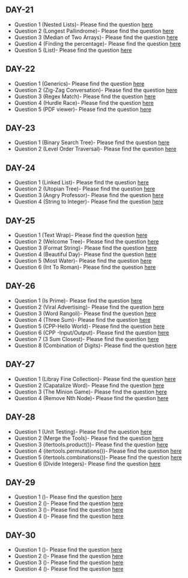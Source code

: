 ## DAY-21

* Question 1 (Nested Lists)- Please find the question [here](./Day-21/Question-1/question.pdf)
* Question 2 (Longest Pallindrome)- Please find the question [here](https://leetcode.com/problems/longest-palindromic-substring/)
* Question 3 (Median of Two Arrays)- Please find the question [here](https://leetcode.com/problems/median-of-two-sorted-arrays/)
* Question 4 (Finding the percentage)- Please find the question [here](./Day-21/Question-4/question.pdf)
* Question 5 (List)- Please find the question [here](./Day-21/Question-5/question.pdf)

## DAY-22

* Question 1 (Generics)- Please find the question [here](./Day-22/Question-1/question.pdf)
* Question 2 (Zig-Zag Conversation)- Please find the question [here](https://leetcode.com/problems/zigzag-conversion/)
* Question 3 (Regex Match)- Please find the question [here](https://leetcode.com/problems/regular-expression-matching/)
* Question 4 (Hurdle Race)- Please find the question [here](./Day-22/Question-4/question.pdf)
* Question 5 (PDF viewer)- Please find the question [here](./Day-22/Question-5/question.pdf)

## DAY-23

* Question 1 (Binary Search Tree)- Please find the question [here](./Day-23/Question-1/question.pdf)
* Question 2 (Level Order Traversal)- Please find the question [here](./Day-23/Question-2/question.pdf)

## DAY-24

* Question 1 (Linked List)- Please find the question [here](./Day-24/Question-1/question.pdf)
* Question 2 (Utopian Tree)- Please find the question [here](./Day-24/Question-2/question.pdf)
* Question 3 (Angry Professor)- Please find the question [here](./Day-24/Question-3/question.pdf)
* Question 4 (String to Integer)- Please find the question [here](https://leetcode.com/problems/string-to-integer-atoi/)

## DAY-25

* Question 1 (Text Wrap)- Please find the question [here](./Day-25/Question-1/question.pdf)
* Question 2 (Welcome Tree)- Please find the question [here](./Day-25/Question-2/question.pdf)
* Question 3 (Format String)- Please find the question [here](./Day-25/Question-3/question.pdf)
* Question 4 (Beautiful Day)- Please find the question [here](./Day-25/Question-4/question.pdf)
* Question 5 (Most Water)- Please find the question [here](https://leetcode.com/problems/container-with-most-water/)
* Question 6 (Int To Roman)- Please find the question [here](https://leetcode.com/problems/integer-to-roman/)

## DAY-26

* Question 1 (Is Prime)- Please find the question [here](./Day-26/Question-1/question.pdf)
* Question 2 (Viral Advertising)- Please find the question [here](./Day-26/Question-2/question.pdf)
* Question 3 (Word Rangoli)- Please find the question [here](./Day-26/Question-3/question.pdf)
* Question 4 (Three Sum)- Please find the question [here](https://leetcode.com/problems/3sum)
* Question 5 (CPP-Hello World)- Please find the question [here](./Day-26/Question-5/question.pdf)
* Question 6 (CPP -Input/Output)- Please find the question [here](./Day-26/Question-6/question.pdf)
* Question 7 (3 Sum Closest)- Please find the question [here](https://leetcode.com/problems/3sum-closest/)
* Question 8 (Combination of Digits)- Please find the question [here](https://leetcode.com/problems/letter-combinations-of-a-phone-number)

## DAY-27

* Question 1 (Libray Fine Collection)- Please find the question [here](https://www.hackerrank.com/challenges/30-nested-logic/problem)
* Question 2 (Capatalize Word)- Please find the question [here](https://www.hackerrank.com/challenges/capitalize/problem)
* Question 3 (The Minion Game)- Please find the question [here](https://www.hackerrank.com/challenges/the-minion-game/problem)
* Question 4 (Remove Nth Node)- Please find the question [here](https://leetcode.com/problems/remove-nth-node-from-end-of-list/)

## DAY-28

* Question 1 (Unit Testing)- Please find the question [here](https://www.hackerrank.com/challenges/30-testing/problem)
* Question 2 (Merge the Tools)- Please find the question [here](https://www.hackerrank.com/challenges/merge-the-tools/problem)
* Question 3 (itertools.product())- Please find the question [here](https://www.hackerrank.com/challenges/itertools-product/problem)
* Question 4 (itertools.permutations())- Please find the question [here](https://www.hackerrank.com/challenges/itertools-permutations/problem)
* Question 5 (itertools.combinations())- Please find the question [here](https://www.hackerrank.com/challenges/itertools-combinations/problem)
* Question 6 (Divide Integers)- Please find the question [here](https://leetcode.com/problems/divide-two-integers/)

## DAY-29

* Question 1 ()- Please find the question [here](./Day-29/Question-1/question.pdf)
* Question 2 ()- Please find the question [here]()
* Question 3 ()- Please find the question [here]()
* Question 4 ()- Please find the question [here](./Day-29/Question-4/question.pdf)

## DAY-30

* Question 1 ()- Please find the question [here](./Day-30/Question-1/question.pdf)
* Question 2 ()- Please find the question [here]()
* Question 3 ()- Please find the question [here]()
* Question 4 ()- Please find the question [here](./Day-31/Question-4/question.pdf)

